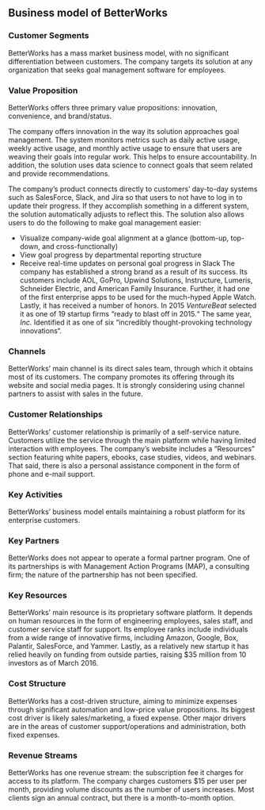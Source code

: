 Business model of BetterWorks
-----------------------------

 ### Customer Segments

 BetterWorks has a mass market business model, with no significant differentiation between customers. The company targets its solution at any organization that seeks goal management software for employees.

 ### Value Proposition

 BetterWorks offers three primary value propositions: innovation, convenience, and brand/status.

 The company offers innovation in the way its solution approaches goal management. The system monitors metrics such as daily active usage, weekly active usage, and monthly active usage to ensure that users are weaving their goals into regular work. This helps to ensure accountability. In addition, the solution uses data science to connect goals that seem related and provide recommendations.

 The company’s product connects directly to customers’ day-to-day systems such as SalesForce, Slack, and Jira so that users to not have to log in to update their progress. If they accomplish something in a different system, the solution automatically adjusts to reflect this. The solution also allows users to do the following to make goal management easier:

  * Visualize company-wide goal alignment at a glance (bottom-up, top-down, and cross-functionally)
 * View goal progress by departmental reporting structure
 * Receive real-time updates on personal goal progress in Slack
  The company has established a strong brand as a result of its success. Its customers include AOL, GoPro, Upwind Solutions, Instructure, Lumeris, Schneider Electric, and American Family Insurance. Further, it had one of the first enterprise apps to be used for the much-hyped Apple Watch. Lastly, it has received a number of honors. In 2015 *VentureBeat* selected it as one of 19 startup firms “ready to blast off in 2015.“ The same year, *Inc.* Identified it as one of six “incredibly thought-provoking technology innovations“.

 ### Channels

 BetterWorks’ main channel is its direct sales team, through which it obtains most of its customers. The company promotes its offering through its website and social media pages. It is strongly considering using channel partners to assist with sales in the future.

 ### Customer Relationships

 BetterWorks’ customer relationship is primarily of a self-service nature. Customers utilize the service through the main platform while having limited interaction with employees. The company’s website includes a “Resources” section featuring white papers, ebooks, case studies, videos, and webinars. That said, there is also a personal assistance component in the form of phone and e-mail support.

 ### Key Activities

 BetterWorks’ business model entails maintaining a robust platform for its enterprise customers.

 ### Key Partners

 BetterWorks does not appear to operate a formal partner program. One of its partnerships is with Management Action Programs (MAP), a consulting firm; the nature of the partnership has not been specified.

 ### Key Resources

 BetterWorks’ main resource is its proprietary software platform. It depends on human resources in the form of engineering employees, sales staff, and customer service staff for support. Its employee ranks include individuals from a wide range of innovative firms, including Amazon, Google, Box, Palantir, SalesForce, and Yammer. Lastly, as a relatively new startup it has relied heavily on funding from outside parties, raising $35 million from 10 investors as of March 2016.

 ### Cost Structure

 BetterWorks has a cost-driven structure, aiming to minimize expenses through significant automation and low-price value propositions. Its biggest cost driver is likely sales/marketing, a fixed expense. Other major drivers are in the areas of customer support/operations and administration, both fixed expenses.

 ### Revenue Streams

 BetterWorks has one revenue stream: the subscription fee it charges for access to its platform. The company charges customers $15 per user per month, providing volume discounts as the number of users increases. Most clients sign an annual contract, but there is a month-to-month option.